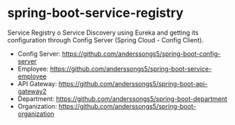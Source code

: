 # spring-boot-service-registry

Service Registry o Service Discovery using Eureka and getting its configuration through Config Server (Spring Cloud - Config Client).

* Config Server: https://github.com/anderssongs5/spring-boot-config-server
* Employee: https://github.com/anderssongs5/spring-boot-service-employee
* API Gateway: https://github.com/anderssongs5/spring-boot-api-gateway2
* Department: https://github.com/anderssongs5/spring-boot-department
* Organization: https://github.com/anderssongs5/spring-boot-organization
